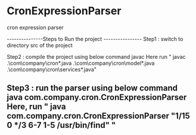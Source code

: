# CronExpressionParser
 cron expression parser

---------------Steps to Run the project ----------------
Step1 : switch to directory src of the project

Step2 : compile the project using below command
javac <path-to-all-java-files>
Here run " javac  .\com\company\cron\*.java .\com\company\cron\model\*.java .\com\company\cron\services\*.java"

Step3 : run the parser using below command
java com.company.cron.CronExpressionParser <expression>
Here, run " java com.company.cron.CronExpressionParser "1/15 0 */3 6-7 1-5 /usr/bin/find" "
--------------------------------------------------